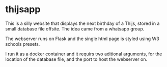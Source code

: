 # thijsapp

This is a silly website that displays the next birthday of a Thijs, stored in a small database file offsite. The idea came from a whatsapp group.

The webserver runs on Flask and the single html page is styled using W3 schools presets.

I run it as a docker container and it requirs two aditional arguments, for the location of the database file, and the port to host the webserver on.
